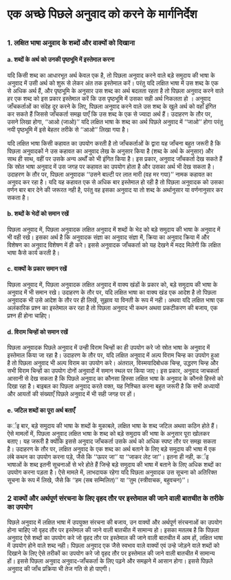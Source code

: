 # एक अच्छे पिछले अनुवाद को करने के मार्गनिर्देश

 #

### 1. लक्षित भाषा अनुवाद के शब्दों और वाक्यों को दिखाना

#### a. शब्दों के अर्थ को उनकी पृष्ठभूमि में इस्तेमाल करना

यदि किसी शब्द का आधारभूत अर्थ केवल एक है, तो पिछला अनुवाद करने वाले बड़े समुदाय की भाषा के अनुवाद में उसी अर्थ को शुरू से लेकर अंत तक इस्तेमाल करें। परंतु यदि लक्षित भाषा में उस शब्द के एक से अधिक अर्थ हैं, और पृष्ठभूमि के अनुसार उस शब्द का अर्थ बदलता रहता है तो पिछला अनुवाद करने वाले हर एक शब्द को इस प्रकार इस्तेमाल करें कि उस पृष्ठभूमि में उसका सही अर्थ निकलता हो । अनुवाद जाँचकर्ताओं का संदेह दूर करने के लिए, पिछला अनुवाद करने वाले उस शब्द के खुले अर्थ को वहाँ इंगित कर सकते हैं जिससे जाँचकर्ता समझ पाएँ कि उस शब्द के एक से ज्यादा अर्थ हैं। उदाहरण के तौर पर, उसने लिखा होगा, ‘‘आओ (जाओ)’’ यदि लक्षित भाषा के शब्द का अर्थ पिछले अनुवाद में ‘‘जाओ’’ होगा परंतु नयी पृष्ठभूमि में इसे बेहतर तरीके से ‘‘आओ’’ लिखा गया है।

यदि लक्षित भाषा किसी कहावत का उपयोग करती है तो जाँचकर्ताओं के द्वारा यह जाँचना बहुत जरूरी है कि पिछला अनुवादकों ने उस कहावत का अनुवाद लेख के अनुसार किया है (शब्द के अर्थ के अनुसार) और साथ ही साथ, वहीं पर उसके अन्य अर्थों को भी इंगित किया है। इस प्रकार, अनुवाद जाँचकर्ता देख सकते हैं कि स्रोत भाषा अनुवाद में उस जगह पर कहावत का उपयोग होता है और उसका अर्थ भी देख सकता है। उदाहरण के तौर पर, पिछला अनुवादक ‘‘उसने बाल्टी पर लात मारी (वह मर गया)’’ नामक कहावत का अनुवद कर रहा है। यदि यह कहावत एक से अधिक बार इस्तेमाल हो रही है तो पिछला अनुवादक को उसका वर्णन बार बार देने की जरूरत नही है, परंतु वह इसका अनुवाद या तो शब्द के अर्थानुसार या वर्णनानुसार कर सकता है।

#### b. शब्दों के भेदों को समान रखें

पिछला अनुवाद में, पिछला अनुवादक लक्षित अनुवाद में शब्दों के भेद को बड़े समुदाय की भाषा के अनुवाद में भी वही रखे। इसका अर्थ है कि अनुवादक संज्ञा का अनुवाद संज्ञा में, क्रिया का अनुवाद क्रिया में और विशेषण का अनुवाद विशेषण में ही करे। इससे अनुवादक जाँचकर्ता को यह देखने में मदद मिलेगी कि लक्षित भाषा कैसे कार्य करती है।

#### c. वाक्यों के प्रकार समान रखें

पिछला अनुवाद में, पिछला अनुवादक लक्षित अनुवाद में वाक्य खंडों के प्रकार को, बड़े समुदाय की भाषा के अनुवाद में भी समान रखे। उदाहरण के तौर पर, यदि लक्षित भाषा का वाक्य खंड एक आदेश है तो पिछला अनुवादक भी उसे आदेश के तौर पर ही लिखें, सुझाव या विनती के रूप में नही। अथवा यदि लक्षित भाषा एक अलंकारिक प्रश्न का इस्तेमाल कर रहा है तो पिछला अनुवाद भी कथन अथवा प्रकटीकरण की बजाय, एक प्रश्न ही होना चाहिए। 

#### d. विराम चिन्हों को समान रखें

पिछला अनुवादक पिछले अनुवाद में उन्ही विराम चिन्हों का ही उपयोग करे जो स्रोत भाषा के अनुवाद में इस्तेमाल किया जा रहा है। उदाहरण के तौर पर, यदि लक्षित अनुवाद में अल्प विराम चिन्ह का उपयोग हुआ है तो पिछला अनुवाद भी अल्प विराम का उपयोग करे। अंतराल, विस्मयादिबोधक चिन्ह, उद्धरण चिन्ह और सभी विराम चिन्हों का उपयोग दोनों अनुवादों में समान स्थल पर किया जाए। इस प्रकार, अनुवाद जाचकर्ता आसानी से देख सकता है कि पिछले अनुवाद का कौनसा हिस्सा लक्षित भाषा के अनुवाद के कौनसे हिस्से को दिखा रहा है। बाइबल का पिछला अनुवाद करते वक्त, यह निश्चित करना बहुत जरूरी है कि सभी अध्यायों और आयतों की संख्याएँ पिछले अनुवाद में भी सही जगह पर हों।

#### e. जटिल शब्दों का पूरा अर्थ बताएँ

कर्इ बार, बड़े समुदाय की भाषा के शब्दों के मुकाबले, लक्षित भाषा के शब्द जटिल अथवा कठिन होते हैं। ऐसे मामलों में, पिछला अनुवाद लक्षित भाषा के शब्द को बड़े समुदाय की भाषा के अनुसार पूरा खोलकर बताए। यह जरूरी है क्योंकि इससे अनुवाद जाँचकर्ता उसके अर्थ को अधिक स्पष्ट तौर पर समझ सकता है। उदाहरण के तौर पर, लक्षित अनुवाद के एक शब्द का अर्थ बताने के लिए बड़े समुदाय की भाषा में एक लंबे कथन का उपयोग करना पड़े, जैसे कि ‘‘ऊपर जा’’ या ‘‘जाकर लेट जा’’। इतना ही नही, कर्इ भाषाओं के शब्द इतनी सूचनाओं से भरे होते हैं जिन्हे बड़े समुदाय की भाषा में बताने के लिए अधिक शब्दों का उपयोग करना पड़ता है। ऐसे मामले में, लाभदायक रहेगा यदि पिछला अनुवादक उस सूचना को अतिरिक्त सूचना के रूप में लिखे, जैसे कि ‘‘हम (सब सम्मिलित)’’ या ‘‘तुम (स्त्रीवाचक, बहुवचन)’’।

### 2  वाक्यों और अर्थपूर्ण संरचना के लिए वृहद तौर पर इस्तेमाल की जाने वाली बातचीत के तरीके का उपयोग

पिछले अनुवाद में लक्षित भाषा में उपयुक्त संरचना की बजाय, उन वाक्यों और अर्थपूर्ण संरचनाओं का उपयोग होना चाहिए जो वृहद तौर पर इस्तेमाल की जाने वाली बातचीत में सामान्य हो। इसका मतलब है कि पिछला अनुवाद ऐसे शब्दों का उपयोग करे जो वृहद तौर पर इस्तेमाल की जाने वाली बातचीत में आम हों, लक्षित भाषा में उपयोग होने वाले शब्द नही। पिछला अनुवाद एक जैसे स्वभाव वाले वाक्यों एवं उन्हे जोड़ने वाले शब्दों को दिखाने के लिए  ऐसे तरीकों का उपयोग करे जो वृहद तौर पर इस्तेमाल की जाने वाली बातचीत में सामान्य हों। इससे पिछला अनुवाद अनुवाद-जाँचकर्ता के लिए पढ़ने और समझने में आसान होगा। इससे पिछले अनुवाद की जाँच प्रक्रिया भी तेज गति से हो पाएगी।
